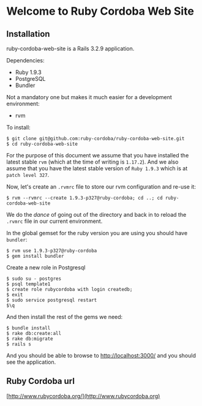 # Welcome to Ruby Cordoba Web Site

## Installation

ruby-cordoba-web-site is a Rails 3.2.9 application.

Dependencies:

* Ruby 1.9.3
* PostgreSQL
* Bundler

Not a mandatory one but makes it much easier for a development environment:

* rvm

To install:

    $ git clone git@github.com:ruby-cordoba/ruby-cordoba-web-site.git
    $ cd ruby-cordoba-web-site

For the purpose of this document we assume that you have installed the latest stable `rvm` (which at the time of writing is `1.17.2`). And we also assume that you have the latest stable version of `Ruby 1.9.3` which is at `patch level 327`.

Now, let's create an `.rvmrc` file to store our rvm configuration and re-use it:

    $ rvm --rvmrc --create 1.9.3-p327@ruby-cordoba; cd ..; cd ruby-cordoba-web-site

We do the _dance_ of going out of the directory and back in to reload the `.rvmrc` file in our current environment.

In the global gemset for the ruby version you are using you should have `bundler`:

    $ rvm use 1.9.3-p327@ruby-cordoba
    $ gem install bundler

Create a new role in Postgresql

    $ sudo su - postgres
    $ psql template1
    $ create role rubycordoba with login createdb;
    $ exit
    $ sudo service postgresql restart
    $\q 

And then install the rest of the gems we need:

    $ bundle install
    $ rake db:create:all
    $ rake db:migrate
    $ rails s

And you should be able to browse to [http://localhost:3000/](http://localhost:3000/) and you should see the application.

## Ruby Cordoba url

[http://www.rubycordoba.org/](http://www.rubycordoba.org)
